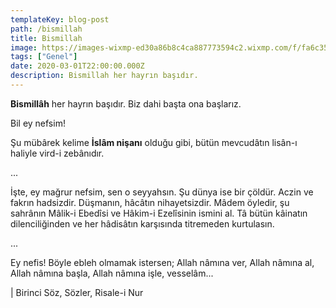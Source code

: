```yaml
---
templateKey: blog-post
path: /bismillah
title: Bismillah
image: https://images-wixmp-ed30a86b8c4ca887773594c2.wixmp.com/f/fa6c3540-92bb-4f6c-9fa7-7c78f7c4eebf/d40jn8g-6211b31e-8326-4a98-9aa9-f9b83e657a32.jpg?token=eyJ0eXAiOiJKV1QiLCJhbGciOiJIUzI1NiJ9.eyJzdWIiOiJ1cm46YXBwOjdlMGQxODg5ODIyNjQzNzNhNWYwZDQxNWVhMGQyNmUwIiwiaXNzIjoidXJuOmFwcDo3ZTBkMTg4OTgyMjY0MzczYTVmMGQ0MTVlYTBkMjZlMCIsIm9iaiI6W1t7InBhdGgiOiJcL2ZcL2ZhNmMzNTQwLTkyYmItNGY2Yy05ZmE3LTdjNzhmN2M0ZWViZlwvZDQwam44Zy02MjExYjMxZS04MzI2LTRhOTgtOWFhOS1mOWI4M2U2NTdhMzIuanBnIn1dXSwiYXVkIjpbInVybjpzZXJ2aWNlOmZpbGUuZG93bmxvYWQiXX0.Wpgx9vPJ2tUWkBVyZ0IIUseByEqeqFfg1yLMGkuiMXM
tags: ["Genel"]
date: 2020-03-01T22:00:00.000Z
description: Bismillah her hayrın başıdır.
---
```

**Bismillâh** her hayrın başıdır. Biz dahi başta ona başlarız.

Bil ey nefsim!

Şu mübârek kelime **İslâm nişanı** olduğu gibi, bütün mevcudâtın lisân-ı haliyle vird-i zebânıdır.

...

İşte, ey mağrur nefsim, sen o seyyahsın. Şu dünya ise bir çöldür. Aczin ve fakrın hadsizdir. Düşmanın, hâcâtın nihayetsizdir. Mâdem öyledir, şu sahrânın Mâlik-i Ebedîsi ve Hâkim-i Ezelîsinin ismini al. Tâ bütün kâinatın dilenciliğinden ve her hâdisâtın karşısında titremeden kurtulasın.

...

Ey nefis! Böyle ebleh olmamak istersen; Allah nâmına ver, Allah nâmına al, Allah nâmına başla, Allah nâmına işle, vesselâm...

| Birinci Söz, Sözler, Risale-i Nur
